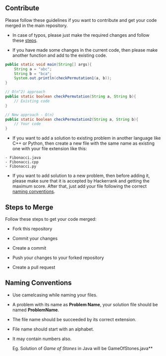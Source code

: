 ## Contribute

Please follow these guidelines if you want to contribute and get your code merged in the main repository.

* In case of typos, please just make the required changes and follow these [steps](#steps-to-merge).

* If you have made some changes in the current code, then please make another function and add to the existing code.

```java
public static void main(String[] args){
	String a = "abc";
	String b = "bca";
	System.out.println(checkPermutation1(a, b));
}

// O(n^2) approach
public static boolean checkPermutation(String a, String b){
	// Existing code
}

// New approach - O(n)
public static boolean checkPermutation2(String a, String b){
	// Your code
}
```

* If you want to add a solution to existing problem in another language like C++ or Python, then create a new file with the same name as existing one with your file extension like this:

``` 
- Fibonacci.java
- Fibonacci.cpp
- Fibonacci.py
```

* If you want to add solution to a new problem, then before adding it, please make sure that it is accepted by Hackerrank and getting the maximum score. After that, just add your file following the correct [naming conventions](#naming-conventions).


## Steps to Merge

Follow these steps to get your code merged:

* Fork this repository

* Commit your changes

* Create a commit

* Push your changes to your forked repository

* Create a pull request
 
 
## Naming Conventions
 
*  Use camelcasing while naming your files.

* A problem with its name as **Problem Name**, your solution file should be named **ProblemName**.

* The file name should be succeeded by its correct extension.

* File name should start with an alphabet.

* It may contain numbers also.

	Eg. Solution of _Game of Stones_ in Java will be GameOfStones.java**